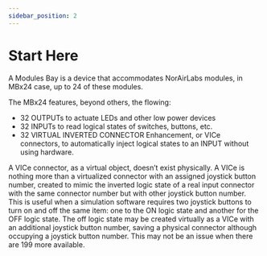 ```yaml
---
sidebar_position: 2
---
```


# Start Here

A Modules Bay is a device that accommodates NorAirLabs modules, in MBx24 case, up to 24 of
these modules.

The MBx24 features, beyond others, the flowing:
- 32 OUTPUTs to actuate LEDs and other low power devices
- 32 INPUTs to read logical states of switches, buttons, etc.
- 32 VIRTUAL INVERTED CONNECTOR Enhancement, or VICe connectors, to automatically inject
logical states to an INPUT without using hardware.

A VICe connector, as a virtual object, doesn’t exist physically. A VICe is nothing more than a
virtualized connector with an assigned joystick button number, created to mimic the inverted logic
state of a real input connector with the same connector number but with other joystick button
number. This is useful when a simulation software requires two joystick buttons to turn on and off
the same item: one to the ON logic state and another for the OFF logic state. The off logic state may
be created virtually as a VICe with an additional joystick button number, saving a physical
connector although occupying a joystick button number. This may not be an issue when there are
199 more available.
